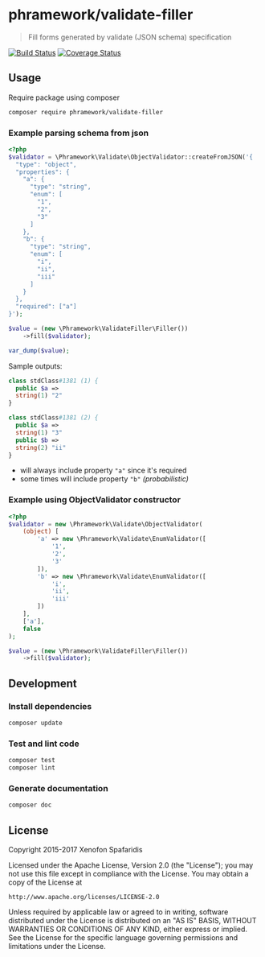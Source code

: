 # phramework/validate-filler
>  Fill forms generated by validate (JSON schema) specification 

[![Build Status](https://travis-ci.org/phramework/validate-filler.svg?branch=master)](https://travis-ci.org/phramework/validate-filler) 
[![Coverage Status](https://coveralls.io/repos/github/phramework/validate-filler/badge.svg?branch=master)](https://coveralls.io/github/phramework/validate-filler?branch=master)

## Usage
Require package using composer

```bash
composer require phramework/validate-filler
```

### Example parsing schema from json
```php
<?php
$validator = \Phramework\Validate\ObjectValidator::createFromJSON('{
  "type": "object",
  "properties": {
    "a": {
      "type": "string",
      "enum": [
        "1",
        "2",
        "3"
      ]
    },
    "b": {
      "type": "string",
      "enum": [
        "i",
        "ii",
        "iii"
      ]
    }
  },
  "required": ["a"]
}');

$value = (new \Phramework\ValidateFiller\Filler())
    ->fill($validator);

var_dump($value);
```

Sample outputs:

```php
class stdClass#1381 (1) {
  public $a =>
  string(1) "2"
}
```

```php
class stdClass#1381 (2) {
  public $a =>
  string(1) "3"
  public $b =>
  string(2) "ii"
}
```

- will always include property `"a"` since it's required
- some times will include property `"b"` *(probabilistic)*

### Example using ObjectValidator constructor
```php
<?php
$validator = new \Phramework\Validate\ObjectValidator(
    (object) [
        'a' => new \Phramework\Validate\EnumValidator([
            '1',
            '2',
            '3'
        ]),
        'b' => new \Phramework\Validate\EnumValidator([
            'i',
            'ii',
            'iii'
        ])
    ],
    ['a'],
    false
);

$value = (new \Phramework\ValidateFiller\Filler())
    ->fill($validator);
```

## Development
### Install dependencies

```bash
composer update
```

### Test and lint code

```bash
composer test
composer lint
```
### Generate documentation

```bash
composer doc
```

## License
Copyright 2015-2017 Xenofon Spafaridis

Licensed under the Apache License, Version 2.0 (the "License"); you may not use this file except in compliance with the License. You may obtain a copy of the License at

```
http://www.apache.org/licenses/LICENSE-2.0
```

Unless required by applicable law or agreed to in writing, software distributed under the License is distributed on an "AS IS" BASIS, WITHOUT WARRANTIES OR CONDITIONS OF ANY KIND, either express or implied. See the License for the specific language governing permissions and limitations under the License.
